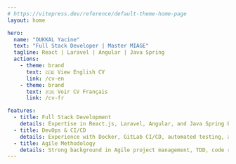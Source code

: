 ```yaml
---
# https://vitepress.dev/reference/default-theme-home-page
layout: home

hero:
  name: "OUKKAL Yacine"
  text: "Full Stack Developer | Master MIAGE"
  tagline: React | Laravel | Angular | Java Spring
  actions:
    - theme: brand
      text: 🇬🇧 View English CV
      link: /cv-en
    - theme: brand
      text: 🇫🇷 Voir CV Français
      link: /cv-fr

features:
  - title: Full Stack Development
    details: Expertise in React.js, Laravel, Angular, and Java Spring Boot for building robust web applications
  - title: DevOps & CI/CD
    details: Experience with Docker, GitLab CI/CD, automated testing, and deployment pipelines
  - title: Agile Methodology
    details: Strong background in Agile project management, TDD, code reviews, and collaborative development
---
```


